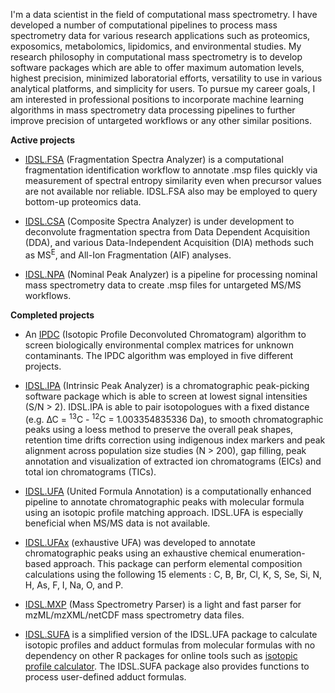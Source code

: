 I'm a data scientist in the field of computational mass spectrometry. I have developed a number of computational pipelines to process mass spectrometry data for various research applications such as proteomics, exposomics, metabolomics, lipidomics, and environmental studies. My research philosophy in computational mass spectrometry is to develop software packages which are able to offer maximum automation levels, highest precision, minimized laboratorial efforts, versatility to use in various analytical platforms, and simplicity for users. To pursue my career goals, I am interested in professional positions to incorporate machine learning algorithms in mass spectrometry data processing pipelines to further improve precision of untargeted workflows or any other similar positions.

**Active projects**

  - [IDSL.FSA](https://github.com/idslme/IDSL.FSA) (Fragmentation Spectra Analyzer) is a computational fragmentation identification workflow to annotate .msp files quickly via measurement of spectral entropy similarity even when precursor values are not available nor reliable. IDSL.FSA also may be employed to query bottom-up proteomics data.

  - [IDSL.CSA](https://github.com/idslme/IDSL.CSA) (Composite Spectra Analyzer) is under development to deconvolute fragmentation spectra from Data Dependent Acquisition (DDA), and various Data-Independent Acquisition (DIA) methods such as MS<sup>E</sup>, and All-Ion Fragmentation (AIF) analyses.

  - [IDSL.NPA](https://github.com/idslme/IDSL.NPA) (Nominal Peak Analyzer) is a pipeline for processing nominal mass spectrometry data to create .msp files for untargeted MS/MS workflows.

**Completed projects**

  - An [IPDC](https://github.com/sajfb/Isotopic-Profile-Deconvolution-Chromatogram-IPDC-algorithm) (Isotopic Profile Deconvoluted Chromatogram) algorithm to screen biologically environmental complex matrices for unknown contaminants. The IPDC algorithm was employed in five different projects.

  - [IDSL.IPA](https://github.com/idslme/IDSL.IPA) (Intrinsic Peak Analyzer) is a chromatographic peak-picking software package which is able to screen at lowest signal intensities (S/N > 2). IDSL.IPA is able to pair isotopologues with a fixed distance (e.g. ∆C = <sup>13</sup>C - <sup>12</sup>C = 1.003354835336 Da), to smooth chromatographic peaks using a loess method to preserve the overall peak shapes, retention time drifts correction using indigenous index markers and peak alignment across population size studies (N > 200), gap filling, peak annotation and visualization of extracted ion chromatograms (EICs) and total ion chromatograms (TICs).

  - [IDSL.UFA](https://github.com/idslme/IDSL.UFA) (United Formula Annotation) is a computationally enhanced pipeline to annotate chromatographic peaks with molecular formula using an isotopic profile matching approach. IDSL.UFA is especially beneficial when MS/MS data is not available.

  - [IDSL.UFAx](https://github.com/idslme/IDSL.UFAx) (exhaustive UFA) was developed to annotate chromatographic peaks using an exhaustive chemical enumeration-based approach. This package can perform elemental composition calculations using the following 15 elements : C, B, Br, Cl, K, S, Se, Si, N, H, As, F, I, Na, O, and P.

  - [IDSL.MXP](https://github.com/idslme/IDSL.MXP) (Mass Spectrometry Parser) is a light and fast parser for mzML/mzXML/netCDF mass spectrometry data files.

  - [IDSL.SUFA](https://github.com/idslme/IDSL.SUFA) is a simplified version of the IDSL.UFA package to calculate isotopic profiles and adduct formulas from molecular formulas with no dependency on other R packages for online tools such as [isotopic profile calculator](https://ipc.idsl.me/). The IDSL.SUFA package also provides functions to process user-defined adduct formulas.
